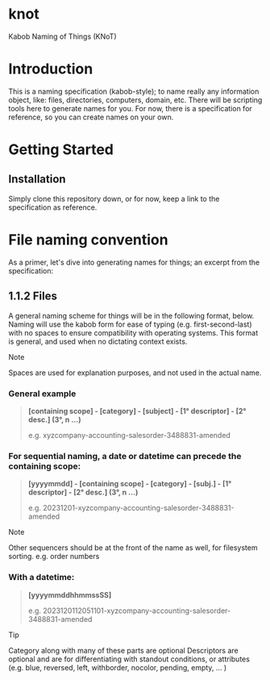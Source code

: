 # knot
Kabob Naming of Things (KNoT)

# Introduction 

This is a naming specification (kabob-style); to name really any information object, like: files, directories, computers, domain, etc. There will be scripting tools here to generate names for you. For now, there is a specification for reference, so you can create names on your own.

# Getting Started

## Installation

Simply clone this repository down, or for now, keep a link to the specification as reference.

# File naming convention

As a primer, let's dive into generating names for things; an excerpt from the specification:

## 1.1.2 Files
A general naming scheme for things will be in the following format, below. Naming will use the kabob form for ease of typing (e.g. first-second-last) with no spaces to ensure compatibility with operating systems. This format is general, and used when no dictating context exists.

> [!NOTE]
> Spaces are used for explanation purposes, and not used in the actual name.

### General example

> **[containing scope] - [category] - [subject] - [1° descriptor] - [2° desc.] (3°, n ...)**
> 
> e.g.  xyzcompany-accounting-salesorder-3488831-amended
> 

### For sequential naming, a date or datetime can precede the containing scope:

> **[yyyymmdd] - [containing scope] - [category] - [subj.] - [1° descriptor] - [2° desc.] (3°, n ...)**
>
> e.g.  20231201-xyzcompany-accounting-salesorder-3488831-amended
> 

> [!NOTE]
> Other sequencers should be at the front of the name as well, for filesystem sorting. e.g. order numbers

### With a datetime:

> **[yyyymmddhhmmssSS]**
>
> e.g.  2023120112051101-xyzcompany-accounting-salesorder-3488831-amended


> [!TIP]
> Category along with many of these parts are optional
> Descriptors are optional and are for differentiating with standout conditions, or attributes (e.g. blue, reversed, left, withborder, nocolor, pending, empty, … )
